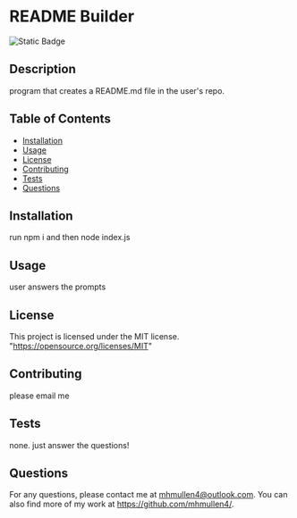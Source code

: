 # README Builder
  ![Static Badge](https://img.shields.io/badge/License-MIT-brightgreen)

  ## Description
  program that creates a README.md file in the user's repo. 

  ## Table of Contents
  - [Installation](#installation)
  - [Usage](#usage)
  - [License](#license)
  - [Contributing](#contributing)
  - [Tests](#tests)
  - [Questions](#questions)

  ## Installation
  run npm i and then node index.js

  ## Usage
  user answers the prompts

  ## License
  This project is licensed under the MIT license.
  "https://opensource.org/licenses/MIT"

  ## Contributing
  please email me

  ## Tests
  none.  just answer the questions!

  ## Questions
  For any questions, please contact me at mhmullen4@outlook.com. You can also find more of my work at https://github.com/mhmullen4/.
